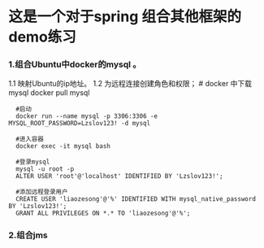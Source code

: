 # 这是一个对于spring 组合其他框架的demo练习
 
### 1.组合Ubuntu中docker的mysql 。
 1.1  映射Ubuntu的ip地址。
 1.2 为远程连接创建角色和权限；
      # docker 中下载 mysql
      docker pull mysql
      
      #启动
      docker run --name mysql -p 3306:3306 -e MYSQL_ROOT_PASSWORD=Lzslov123! -d mysql
      
      #进入容器
      docker exec -it mysql bash
      
      #登录mysql
      mysql -u root -p
      ALTER USER 'root'@'localhost' IDENTIFIED BY 'Lzslov123!';
      
      #添加远程登录用户
      CREATE USER 'liaozesong'@'%' IDENTIFIED WITH mysql_native_password BY 'Lzslov123!';
      GRANT ALL PRIVILEGES ON *.* TO 'liaozesong'@'%';
### 2.组合jms 